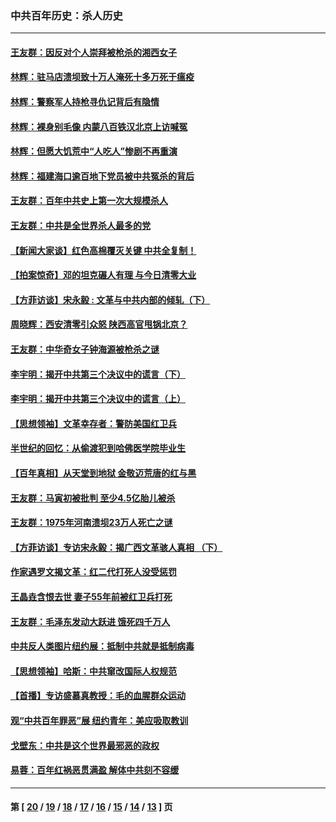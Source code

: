 ### 中共百年历史：杀人历史
---
#### [王友群：因反对个人崇拜被枪杀的湘西女子](../../pages/nf1176106/n14048288.md?09010430) 
#### [林辉：驻马店溃坝致十万人淹死十多万死于瘟疫](../../pages/nf1176106/n14048231.md?09010430) 
#### [林辉：警察军人持枪寻仇记背后有隐情](../../pages/nf1176106/n14029745.md?09010430) 
#### [林辉：裸身别毛像 内蒙八百铁汉北京上访喊冤](../../pages/nf1176106/n14026693.md?09010430) 
#### [林辉：但愿大饥荒中“人吃人”惨剧不再重演](../../pages/nf1176106/n14020531.md?09010430) 
#### [林辉：福建海口逾百地下党员被中共冤杀的背后](../../pages/nf1176106/n13878946.md?09010430) 
#### [王友群：百年中共史上第一次大规模杀人](../../pages/nf1176106/n13863785.md?09010430) 
#### [王友群：中共是全世界杀人最多的党](../../pages/nf1176106/n13860689.md?09010430) 
#### [【新闻大家谈】红色高棉覆灭关键 中共全复制！](../../pages/nf1176106/n13850222.md?09010430) 
#### [【拍案惊奇】邓的坦克碾人有理 与今日清零大业](../../pages/nf1176106/n13729574.md?09010430) 
#### [【方菲访谈】宋永毅 : 文革与中共内部的倾轧（下）](../../pages/nf1176106/n13486836.md?09010430) 
#### [周晓辉：西安清零引众怒 陕西高官甩锅北京？](../../pages/nf1176106/n13484627.md?09010430) 
#### [王友群：中华奇女子钟海源被枪杀之谜](../../pages/nf1176106/n13430555.md?09010430) 
#### [李宇明：揭开中共第三个决议中的谎言（下）](../../pages/nf1176106/n13389389.md?09010430) 
#### [李宇明：揭开中共第三个决议中的谎言（上）](../../pages/nf1176106/n13388697.md?09010430) 
#### [【思想领袖】文革幸存者：警防美国红卫兵](../../pages/nf1176106/n13339289.md?09010430) 
#### [半世纪的回忆：从偷渡犯到哈佛医学院毕业生](../../pages/nf1176106/n13345328.md?09010430) 
#### [【百年真相】从天堂到地狱 金敬迈荒唐的红与黑](../../pages/nf1176106/n13336995.md?09010430) 
#### [王友群：马寅初被批判 至少4.5亿胎儿被杀](../../pages/nf1176106/n13260313.md?09010430) 
#### [王友群：1975年河南溃坝23万人死亡之谜](../../pages/nf1176106/n13231576.md?09010430) 
#### [【方菲访谈】专访宋永毅：揭广西文革骇人真相 （下）](../../pages/nf1176106/n13209074.md?09010430) 
#### [作家遇罗文揭文革：红二代打死人没受惩罚](../../pages/nf1176106/n13205254.md?09010430) 
#### [王晶垚含恨去世 妻子55年前被红卫兵打死](../../pages/nf1176106/n13203590.md?09010430) 
#### [王友群：毛泽东发动大跃进 饿死四千万人](../../pages/nf1176106/n13177158.md?09010430) 
#### [中共反人类图片纽约展：抵制中共就是抵制病毒](../../pages/nf1176106/n13115371.md?09010430) 
#### [【思想领袖】哈斯：中共窜改国际人权规范](../../pages/nf1176106/n13053647.md?09010430) 
#### [【首播】专访盛慕真教授：毛的血腥群众运动](../../pages/nf1176106/n13091782.md?09010430) 
#### [观“中共百年罪恶”展 纽约青年：美应吸取教训](../../pages/nf1176106/n13085246.md?09010430) 
#### [戈壁东：中共是这个世界最邪恶的政权](../../pages/nf1176106/n13085641.md?09010430) 
#### [易蓉：百年红祸恶贯满盈 解体中共刻不容缓](../../pages/nf1176106/n13084455.md?09010430) 

---
#### 第 [ [20](./20.md?09010430) / [19](./19.md?09010430) / [18](./18.md?09010430) / [17](./17.md?09010430) / [16](./16.md?09010430) / [15](./15.md?09010430) / [14](./14.md?09010430) / [13](./13.md?09010430) ] 页
